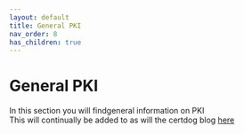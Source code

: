 ```yaml
---
layout: default
title: General PKI
nav_order: 8
has_children: true
---
```


# General PKI

In this section you will findgeneral information on PKI  
This will continually be added to as will the certdog blog [here](https://certdog.io/)